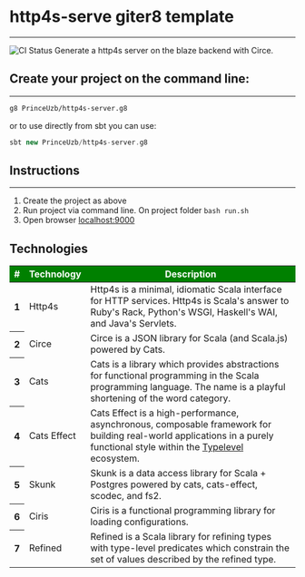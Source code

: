 # http4s-serve giter8 template

-------------
![CI Status](https://github.com/PrinceUzb/http4s-server.g8/workflows/Build/badge.svg)
Generate a http4s server on the blaze backend with Circe.

## Create your project on the command line:

--------------
 ```bash 
g8 PrinceUzb/http4s-server.g8
```

or to use directly from sbt you can use:
 ```sbt 
sbt new PrinceUzb/http4s-server.g8
```
## Instructions

---------------
1. Create the project as above
2. Run project via command line. On project folder `bash run.sh`
3. Open browser [localhost:9000](http://localhost:9000/)

## Technologies

<table>
  <thead style="background: green">
    <tr style="color: white">
      <th>#</th>
      <th>Technology</th>
      <th>Description</th>
    </tr>
  </thead>
  <tbody>
    <tr>
      <th>1</th>
      <td>Http4s</td>
      <td>Http4s is a minimal, idiomatic Scala interface for HTTP services. Http4s is Scala's answer to Ruby's Rack, Python's WSGI, Haskell's WAI, and Java's Servlets.</td>
    </tr>
    <tr>
      <th>2</th>
      <td>Circe</td>
      <td>Circe is a JSON library for Scala (and Scala.js) powered by Cats.</td>
    </tr>
    <tr>
      <th>3</th>
      <td>Cats</td>
      <td>Cats is a library which provides abstractions for functional programming in the Scala programming language. The name is a playful shortening of the word category.</td>
    </tr>
    <tr>
      <th>4</th>
      <td>Cats Effect</td>
      <td>Cats Effect is a high-performance, asynchronous, composable framework for building real-world applications in a purely functional style within the <a href="https://typelevel.org/">Typelevel</a> ecosystem.</td>
    </tr>
    <tr>
      <th>5</th>
      <td>Skunk</td>
      <td>Skunk is a data access library for Scala + Postgres powered by cats, cats-effect, scodec, and fs2.</td>
    </tr>
    <tr>
      <th>6</th>
      <td>Ciris</td>
      <td>Ciris is a functional programming library for loading configurations.</td>
    </tr>
    <tr>
      <th>7</th>
      <td>Refined</td>
      <td>Refined is a Scala library for refining types with type-level predicates which constrain the set of values described by the refined type. </td>
    </tr>
  </tbody>
</table>